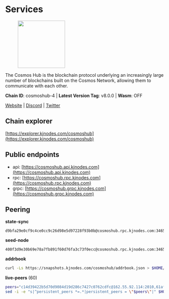 # Services

<figure><img src="https://raw.githubusercontent.com/kj89/testnet_manuals/main/pingpub/logos/cosmoshub.png" width="150" alt=""><figcaption></figcaption></figure>

The Cosmos Hub is the blockchain protocol underlying an  increasingly large number of blockchains built on the  Cosmos Network, allowing them to communicate with each other.

**Chain ID**: cosmoshub-4 | **Latest Version Tag**: v8.0.0 | **Wasm**: OFF

[Website](https://hub.cosmos.network) | [Discord](https://discord.gg/cosmosnetwork) | [Twitter](https://twitter.com/cosmoshub)




## Chain explorer
[https://explorer.kjnodes.com/cosmoshub](https://explorer.kjnodes.com/cosmoshub)

## Public endpoints

* api: [https://cosmoshub.api.kjnodes.com](https://cosmoshub.api.kjnodes.com)
* rpc: [https://cosmoshub.rpc.kjnodes.com](https://cosmoshub.rpc.kjnodes.com)
* grpc: [https://cosmoshub.grpc.kjnodes.com](https://cosmoshub.grpc.kjnodes.com)

## Peering

**state-sync**

```text
d9bfa29e0cf9c4ce0cc9c26d98e5d97228f93b0b@cosmoshub.rpc.kjnodes.com:34656
```

**seed-node**

```text
400f3d9e30b69e78a7fb891f60d76fa3c73f0ecc@cosmoshub.rpc.kjnodes.com:34659
```

**addrbook**
```bash
curl -Ls https://snapshots.kjnodes.com/cosmoshub/addrbook.json > $HOME/.gaia/config/addrbook.json
```

**live-peers** (60)
```bash
peers="c14d39422b5d70d9084d19d286c7427c0762cdfc@162.55.92.114:2010,61afb0f37c02031f285f6b27ead2a3e7a97cc28a@35.212.34.104:26656,625fbb458b228229bcfaec6b834c1aa40f634bbf@165.22.199.234:26090,d9bfa29e0cf9c4ce0cc9c26d98e5d97228f93b0b@65.109.88.38:34656,53b3651680ec3482d736808cbb3035940107f8ab@185.146.148.119:26656,c5bf14906ba28dcb389e055f824dabe9576ed3f4@52.87.182.81:26656,1279eae188599463661c3e2b9ab492615a6d7079@65.108.235.32:2010,ca5011c44fd74d95e7fca487c69e301df195750c@65.108.122.246:26726,6ea2ef7d3dd5d6967708a0b31eed85ba090a90a1@65.108.121.190:12010,e829d4764a5cecc44b3414777853b34407b36601@185.16.39.179:26656,971ed177b284db42108187867cb8694df48ac742@95.217.205.41:26656,4ddba29a7dfa740a4edeb5c620c963f67f951e1d@5.9.72.212:2000,e55d302b4c706e50b416a76666cf2f33ae64dc79@65.109.106.169:26656,137f98c8e22965e672744a3f8909c0f4c8cffc53@135.148.54.43:26656,4ebf074e8b4a24438bd0bd503b62b4728dfb8eae@35.212.101.35:26656,547a1165e390a14d70e7de0cbf1708fea80eb44d@172.104.115.76:26656,9c3e9ecedf6817c902b58e7f976aca3797df03fb@51.79.20.221:26656,34f8521343bb29a2b7dc44f0e4f1e91f930882be@95.216.98.181:26656,3fa92cb705180d98c1849fbf49802c91e25210d3@198.244.202.140:26656,344d87e04fdf04be760da5069a59d9a489b886a6@52.14.44.1:26656,f5f8b96406a165d486be243723bfa7291db1cf62@35.230.170.155:26656,67685d93f2256caa7a2d53e3a104f9e437c3d247@95.216.114.244:26656,c1e437f73b8889b78ea34981e7c349157ad80284@107.135.15.66:26656,a94dff85ed430f0475f41fe306c82b7eb7f6e858@51.91.153.78:31649,c124ce0b508e8b9ed1c5b6957f362225659b5343@169.155.44.11:26656,82588f011491c6100d922d133f52fc23460b9231@95.216.230.145:26656,ee767901f4a7eaf44603ef0a5b6e5edac118ba1e@74.118.136.149:26656,c940e11c1072dad06da3b1b48ca92966bb37e93a@74.96.207.58:28721,dea13e7232642331360d4387b0ab106b014092d4@116.202.236.59:26656,3a94f1021e84bb54a640e5b1c1fe16827824e4f7@51.79.20.217:26656,4c46d32cbc4777c59a91a53fdadf8a3fa362036e@116.202.10.68:26656,213857e741833d17275ea559bb2d0342398cec99@35.245.206.45:26656,fe21dd474640247888fc7c4dce82da8da08a8bfd@135.181.113.227:26656,23b41a56d88db35033d86fd1967b64b85032a8bf@188.214.129.148:26656,1cce99042f884d669e7287e3e362bff8e385c63e@46.4.79.183:26726,aa70e2cc756b8dd9e265e578197d3049d67d731f@93.189.30.109:26656,3450293ebc89d869ada0627ac9d4d2ff49c51a58@15.164.228.75:26656,1da54d20c7339713f1d6d28dd2117087dd33d0ca@5.9.59.145:26656,460967e46cc013e5e3eb365c1a8d271b0662549f@35.208.242.182:26656,e0ab6c5cc86959853f499236b8297344802ac5f4@5.161.139.201:26656,2286eeee09fcf37e768dfffc0db8c821b9231b7b@204.16.244.78:26656,39f68cf5744a881ea73023bf4e02db36390cfb1f@146.190.59.8:26090,84718db3de9588699b797965879d282061960293@51.79.20.219:26656,1997e68bf205bedeed0c4723786bf03464987dc1@77.87.108.21:26656,4ced94cd9bb0b8c314559f878c4dff16ca3cf24b@138.201.63.42:26656,9edd51012df3a09395a48eb68a84723d6308e08c@35.212.116.100:26656,44594a57ce538a21f8558bcb1c9ce560ad879e3e@15.235.114.84:26656,3bf3af1eb5ff17edcb3208b10713847ea499c970@79.116.41.152:26656,82e5be57b761e3bf8d9e1dbda61544a3e1ff0773@88.218.224.138:26656,ba3bacc714817218562f743178228f23678b2873@34.141.15.99:26656,11de8a73123ce854241cfa9687921c544b83d5d9@141.94.100.228:26656,7dd34d8d3880bc48eff3e47b941d06bd1941a962@93.115.25.106:26656,84faffef21be153c2677c22ee1090d49078d2758@34.125.42.110:26656,76cb6275dcd71f43aecf3b8dddae08554b7cc6f5@51.79.20.226:26656,e726816f42831689eab9378d5d577f1d06d25716@23.88.22.1:26656,f0110b5dad0a595b0373d05b94e17801c067e6ce@185.137.173.31:26656,58b31074c33d34e96c35e071dc97fc1a82410df3@161.97.142.147:26656,37dfe1ec33e9f88f378a61a32462d57d2baa5e74@65.108.99.140:26656,a0032a329e997fa28047945db8bbecfd368486c8@198.244.202.196:26656,847e0bf54b315e633a6d990de66a4c9721ba1830@206.189.26.213:26090"
sed -i -e "s|^persistent_peers *=.*|persistent_peers = \"$peers\"|" $HOME/.gaia/config/config.toml
```
